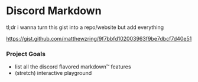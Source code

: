 # Discord Markdown

tl;dr i wanna turn this gist into a repo/website but add everything

https://gist.github.com/matthewzring/9f7bbfd102003963f9be7dbcf7d40e51


### Project Goals

- list all the discord flavored markdown™ features
- (stretch) interactive playground
